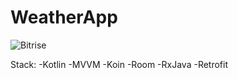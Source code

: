# WeatherApp
![Bitrise](https://app.bitrise.io/app/cd6b3db7fcd8c978/status.svg?token=SXDZsAEr0N73toyS7gbz9g)

Stack:
-Kotlin
-MVVM
-Koin
-Room
-RxJava
-Retrofit
